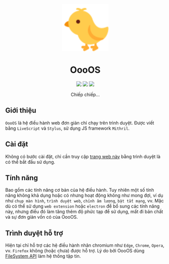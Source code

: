 <p align="center">
   <img src="./icon.svg" height="148">
</p>

<h1 align="center">
   OooOS
</h1>

<p align="center">
   <img src="https://raw.githubusercontent.com/webuild-community/badge/master/svg/made.svg">
   <img src="https://img.shields.io/badge/made_with-LiveScript-blue">
   <img src="https://img.shields.io/github/package-json/v/tientq64/oooos">
</p>

<p align="center">
   Chiếp chiếp...
</p>

## Giới thiệu

`OooOS` là hệ điều hành web đơn giản chỉ chạy trên trình duyệt. Được viết bằng `LiveScript` và `Stylus`, sử dụng JS framework `Mithril`.

## Cài đặt

Không có bước cài đặt, chỉ cần truy cập [trang web này](https://oooos.vercel.app) bằng trình duyệt là có thể bắt đầu sử dụng.

## Tính năng

Bao gồm các tính năng cơ bản của hệ điều hành. Tuy nhiên một số tính năng không khả dụng hoặc có nhưng hoạt động không như mong đợi, ví dụ như `chụp màn hình`, `trình duyệt web`, `chỉnh âm lượng`, `bật tắt mạng`, vv. Mặc dù có thể sử dụng `web extension` hoặc `electron` để bổ sung các tính năng này, nhưng điều đó làm tăng thêm độ phức tạp để sử dụng, mất đi bản chất và sự đơn giản vốn có của OooOS.

## Trình duyệt hỗ trợ

Hiện tại chỉ hỗ trợ các hệ điều hành nhân chromium như `Edge`, `Chrome`, `Opera`, vv. `Firefox` không (hoặc chưa) được hỗ trợ. Lý do bởi OooOS dùng [FileSystem API](https://developer.mozilla.org/en-US/docs/Web/API/FileSystem) làm hệ thống tập tin.
